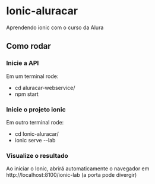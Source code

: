 # Ionic-aluracar
Aprendendo ionic com o curso da Alura

## Como rodar

### Inicie a API
Em um terminal rode:
- cd aluracar-webservice/
- npm start

### Inicie o projeto ionic
Em outro terminal rode:
- cd Ionic-aluracar/
- ionic serve --lab

### Visualize o resultado 
Ao iniciar o Ionic, abrirá automaticamente o navegador em http://localhost:8100/ionic-lab (a porta pode divergir)
